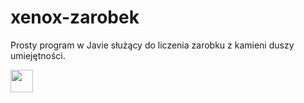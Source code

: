 # xenox-zarobek
Prosty program w Javie służący do liczenia zarobku z kamieni duszy umiejętności.

<img width="36" src="https://cdn.discordapp.com/attachments/608481038989000713/804010367021219890/um.png">

